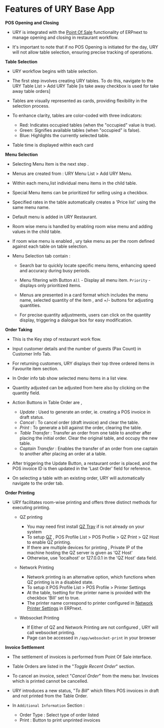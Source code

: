 # Features of URY Base App


**POS Opening and Closing**

- URY is integrated with the [Point Of Sale](https://docs.erpnext.com/docs/user/manual/en/point-of-sales#3-4-create-return-credit-note) functionality of ERPnext to manage opening and closing in restaurant workflow.

- It's important to note that if no POS Opening is initiated for the day, URY will not allow table selection, ensuring precise tracking of operations. 

**Table Selection**

- URY workflow begins with table selection.

- The first step involves creating URY tables. To do this, navigate to the 
	URY Table List > Add URY Table
	[is take away checkbox is used for take away table orders]

- Tables are visually represented as cards, providing flexibility in the selection process.

- To enhance clarity, tables are color-coded with three indicators:
    - Red: Indicates occupied tables (when the "occupied" value is true).
    - Green: Signifies available tables (when "occupied" is false).
    - Blue: Highlights the currently selected table.

- Table time is displayed within each card

**Menu Selection**

- Selecting Menu Item is the next step .

- Menus are created from : URY Menu List > Add URY Menu.

- Within each menu,list individual menu items in the child table. 

- Special Menu items can be prioritized for selling using a checkbox.

- Specified rates in the table automatically creates a 'Price list' using the same menu name.

- Default menu is added in URY Restaurant. 

- Room wise menu is handled by enabling room wise menu and adding values in the child table.

- If room wise menu is enabled , ury take menu as per the room defined against each table on table selection.

- Menu Selection tab contain : 
	- Search bar to quickly locate specific menu items, enhancing speed and accuracy during busy periods.

	- Menu filtering with Button
		`All` - Display all menu item.
		`Priority` - displays only prioritized items.

	- Menus are presented in a card format which includes the menu name, selected quantity of the item , and  +/- buttons for adjusting quantities.

	- For precise quantity adjustments, users can click on the quantity display, triggering a dialogue box for easy modification.

**Order Taking** 

- This is the Key step of restaurant work flow.

- Input customer details and the number of guests (Pax Count) in Customer Info Tab.

- For returning customers, URY displays their top three ordered items in Favourite item section.

- In Order info tab show selected menu items in a list view.

- Quantity adjusted can be adjusted from here also by clicking on the quantity field.

- Action Buttons in Table Order are ,

	- *Update* : Used to generate an order, ie. creating a POS invoice in draft status.
	- *Cancel* : To cancel order (draft invoice) and clear the table.
	- *Print* : To generate a bill against the order, clearing the table.
	- *Table Transfer* : Transfer an order from one table to another after placing the initial order. Clear the original table, and occupy the new table.
	- *Captain Transfer* : Enables the transfer of an order from one captain to another after placing an order at a table.

- After triggering the Update Button, a restaurant order is placed, and the POS invoice ID is then updated in the 'Last Order' field for reference.

- On selecting a table with an existing order, URY will automatically navigate to the order tab.

**Order Printing**

- URY facilitates room-wise printing and offers three distinct methods for executing printing.

	- QZ printing
		- You may need first install [QZ Tray](https://qz.io/download/) if is not already on your system
		- To setup [QZ](https://qz.io/docs/print-server) , 
			POS Profile List > POS Profile > QZ Print > QZ Host to enable QZ printing.
		- If there are multiple devices for printing , Private IP of the machine hosting the QZ server is given as 'QZ Host'
		- Otherwise, use 'localhost' or 127.0.0.1 in the 'QZ Host' data field.

	- Network Printing
		- Network printing is an alternative option, which functions when QZ printing is in a disabled state.
		- To setup it 
			POS Profile List > POS Profile > Printer Settings
		- At the table, tsetting for the printer name is provided with the checkbox 'Bill' set to true.
		- The printer name correspond to printer configured in [Network Printer Settings](https://docs.erpnext.com/docs/user/manual/en/print-settings#3-network-printer-print-server) in ERPnext.

	- Websocket Printing
		- If Either of QZ and Network Printing are not configured , URY will call  websocket printing.
		- Page can be accessed in `/app/websocket-print` in your browser

**Invoice Settlement**

- The settlement of invoices is performed from Point Of Sale interface.

- Table Orders are listed in the "*Toggle Recent Order*" section. 

- To cancel an invoice, select "*Cancel Order*" from the menu bar. Invoices which is printed cannot be cancelled.

- URY introduces a new status, "*To Bill*" which filters POS invoices in draft and not printed from the Table Order.

-  In `Additional Information` Section :
	- Order Type : Select type of order listed 
	- Print : Button to print unprinted invoices